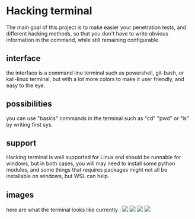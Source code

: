 # Hacking terminal
The main goal of this project is to make easier your penetration tests, and different hacking methods, so that you don't have to write obvious information in the command, while still remaining configurable.
## interface
the interface is a command line terminal such as powershell, git-bash, or kali-linux terminal, but with a lot more colors to make it user friendly, and easy to the eye.
## possibilities
you can use "basics" commands in the terminal such as "cd" "pwd" or "ls" by writing first sys.
## support
Hacking terminal is well supported for Linux and should be runnable for windows, but in both cases, you will may need to install some python modules, and some things that requires packages might not all be installable on windows, but WSL can help.
 ## images
 here are what the terminal looks like currently :
 ![](https://cdn.discordapp.com/attachments/754704936838627378/870360948416856064/unknown.png)
![](https://cdn.discordapp.com/attachments/754704936838627378/870361638069502032/unknown.png)
![](https://cdn.discordapp.com/attachments/754704936838627378/870362750122086500/hacking-terminal.png)
![](https://cdn.discordapp.com/attachments/754704936838627378/870365507436560474/unknown.png)


